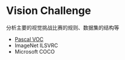 # Vision Challenge
  分析主要的视觉挑战比赛的规则、数据集的结构等

* [Pascal VOC](http://nbviewer.jupyter.org/github/wang-junjian/vision-challenge/blob/master/VOC/pascal_visual_object_classes_challenge_2012.ipynb)
* ImageNet ILSVRC
* Microsoft COCO
